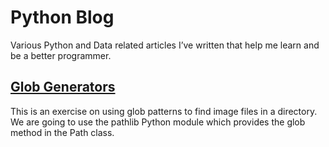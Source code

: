 # Python Blog

Various Python and Data related articles I&rsquo;ve written that help me learn and be a better programmer.


## [Glob Generators](./static/glob-generators.md)

This is an exercise on using glob patterns to find image files in a directory. We are going to use the pathlib Python module which provides the glob method in the Path class.
